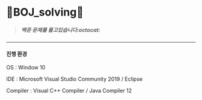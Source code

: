 # :seedling:BOJ_solving:seedling:

> ##### 백준 문제를 풀고있습니다:octocat:
***


#### 진행 환경

OS : Window 10

IDE : Microsoft Visual Studio Community 2019 / Eclipse

Compiler : Visual C++ Compiler / Java Compiler 12
